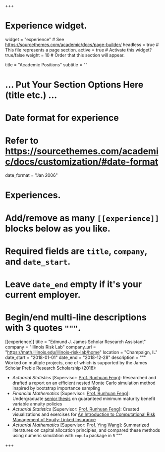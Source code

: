 +++
# Experience widget. 
widget = "experience"  # See https://sourcethemes.com/academic/docs/page-builder/
headless = true        # This file represents a page section.
active = true          # Activate this widget? true/false
weight = 10            # Order that this section will appear.

title = "Academic Positions"
subtitle = ""

# ... Put Your Section Options Here (title etc.) ...

# Date format for experience
#   Refer to https://sourcethemes.com/academic/docs/customization/#date-format
date_format = "Jan 2006"

# Experiences.
#   Add/remove as many `[[experience]]` blocks below as you like.
#   Required fields are `title`, `company`, and `date_start`.
#   Leave `date_end` empty if it's your current employer.
#   Begin/end multi-line descriptions with 3 quotes `"""`.
[[experience]]
  title = "Edmund J. James Scholar Research Assistant"
  company = "Illinois Risk Lab"
  company_url = "https://math.illinois.edu/illinois-risk-lab/home"
  location = "Champaign, IL"
  date_start = "2018-01-01"
  date_end = "2018-12-28"
  description = """
  Worked on multiple projects, one of which is supported by the James Scholar Preble Research Scholarship (2018): 

  * _Actuarial Statistics_ [Supervisor: [Prof. Runhuan Feng](https://faculty.math.illinois.edu/~rfeng/)]: Researched and drafted a report on an efficient nested Monte Carlo simulation method inspired by bootstrap importance sampling 
  * _Financial Mathematics_ [Supervisor: [Prof. Runhuan Feng](https://faculty.math.illinois.edu/~rfeng/)]: Undergraduate [senior thesis](https://math.illinois.edu/system/files/inline-files/A%20Primer%20on%20GMMB.pdf) on guaranteed minimum maturity benefit variable annuity policies 
  * _Actuarial Statistics_ [Supervisor: [Prof. Runhuan Feng](https://faculty.math.illinois.edu/~rfeng/)]: Created visualizations and exercises for [An Introduction to Computational Risk Management of Equity-Linked Insurance](https://www.crcpress.com/An-Introduction-to-Computational-Risk-Management-of-Equity-Linked-Insurance/Feng/p/book/9781498742160) 
  * _Actuarial Mathematics_ [Supervisor: [Prof. Ying Wang](https://faculty.ecnu.edu.cn/s/3910/main.jspy)]: Summarized literatures on capital allocation principles, and compared these methods using numeric simulation with `copula` package in `R`
  """

+++